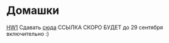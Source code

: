 # Домашки

[HW1](https://github.com/pileyan/AB/blob/main/AB_HSE_1_sem.ipynb) Сдавать [сюда]() ССЫЛКА СКОРО БУДЕТ до 29 сентября включительно :)
